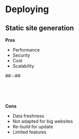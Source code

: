 <!-- .slide: class="two-column with-code " -->

# Deploying

## Static site generation

**Pros**

- Performance
- Security
- Cost
- Scalability

##--##

<br/> <br/> <br/>

**Cons**

- Data freshness
- Not adapted for big websites
- Re-build for update
- Limited features

